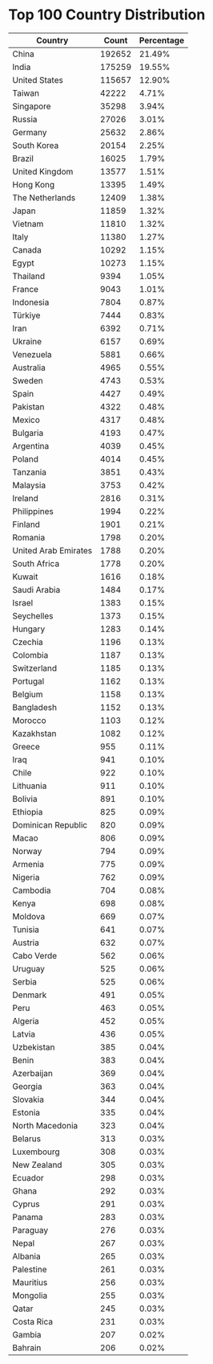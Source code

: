 # Top 100 Country Distribution
| Country | Count | Percentage |
|----|----|----|
| China | 192652 | 21.49% |
| India | 175259 | 19.55% |
| United States | 115657 | 12.90% |
| Taiwan | 42222 | 4.71% |
| Singapore | 35298 | 3.94% |
| Russia | 27026 | 3.01% |
| Germany | 25632 | 2.86% |
| South Korea | 20154 | 2.25% |
| Brazil | 16025 | 1.79% |
| United Kingdom | 13577 | 1.51% |
| Hong Kong | 13395 | 1.49% |
| The Netherlands | 12409 | 1.38% |
| Japan | 11859 | 1.32% |
| Vietnam | 11810 | 1.32% |
| Italy | 11380 | 1.27% |
| Canada | 10292 | 1.15% |
| Egypt | 10273 | 1.15% |
| Thailand | 9394 | 1.05% |
| France | 9043 | 1.01% |
| Indonesia | 7804 | 0.87% |
| Türkiye | 7444 | 0.83% |
| Iran | 6392 | 0.71% |
| Ukraine | 6157 | 0.69% |
| Venezuela | 5881 | 0.66% |
| Australia | 4965 | 0.55% |
| Sweden | 4743 | 0.53% |
| Spain | 4427 | 0.49% |
| Pakistan | 4322 | 0.48% |
| Mexico | 4317 | 0.48% |
| Bulgaria | 4193 | 0.47% |
| Argentina | 4039 | 0.45% |
| Poland | 4014 | 0.45% |
| Tanzania | 3851 | 0.43% |
| Malaysia | 3753 | 0.42% |
| Ireland | 2816 | 0.31% |
| Philippines | 1994 | 0.22% |
| Finland | 1901 | 0.21% |
| Romania | 1798 | 0.20% |
| United Arab Emirates | 1788 | 0.20% |
| South Africa | 1778 | 0.20% |
| Kuwait | 1616 | 0.18% |
| Saudi Arabia | 1484 | 0.17% |
| Israel | 1383 | 0.15% |
| Seychelles | 1373 | 0.15% |
| Hungary | 1283 | 0.14% |
| Czechia | 1196 | 0.13% |
| Colombia | 1187 | 0.13% |
| Switzerland | 1185 | 0.13% |
| Portugal | 1162 | 0.13% |
| Belgium | 1158 | 0.13% |
| Bangladesh | 1152 | 0.13% |
| Morocco | 1103 | 0.12% |
| Kazakhstan | 1082 | 0.12% |
| Greece | 955 | 0.11% |
| Iraq | 941 | 0.10% |
| Chile | 922 | 0.10% |
| Lithuania | 911 | 0.10% |
| Bolivia | 891 | 0.10% |
| Ethiopia | 825 | 0.09% |
| Dominican Republic | 820 | 0.09% |
| Macao | 806 | 0.09% |
| Norway | 794 | 0.09% |
| Armenia | 775 | 0.09% |
| Nigeria | 762 | 0.09% |
| Cambodia | 704 | 0.08% |
| Kenya | 698 | 0.08% |
| Moldova | 669 | 0.07% |
| Tunisia | 641 | 0.07% |
| Austria | 632 | 0.07% |
| Cabo Verde | 562 | 0.06% |
| Uruguay | 525 | 0.06% |
| Serbia | 525 | 0.06% |
| Denmark | 491 | 0.05% |
| Peru | 463 | 0.05% |
| Algeria | 452 | 0.05% |
| Latvia | 436 | 0.05% |
| Uzbekistan | 385 | 0.04% |
| Benin | 383 | 0.04% |
| Azerbaijan | 369 | 0.04% |
| Georgia | 363 | 0.04% |
| Slovakia | 344 | 0.04% |
| Estonia | 335 | 0.04% |
| North Macedonia | 323 | 0.04% |
| Belarus | 313 | 0.03% |
| Luxembourg | 308 | 0.03% |
| New Zealand | 305 | 0.03% |
| Ecuador | 298 | 0.03% |
| Ghana | 292 | 0.03% |
| Cyprus | 291 | 0.03% |
| Panama | 283 | 0.03% |
| Paraguay | 276 | 0.03% |
| Nepal | 267 | 0.03% |
| Albania | 265 | 0.03% |
| Palestine | 261 | 0.03% |
| Mauritius | 256 | 0.03% |
| Mongolia | 255 | 0.03% |
| Qatar | 245 | 0.03% |
| Costa Rica | 231 | 0.03% |
| Gambia | 207 | 0.02% |
| Bahrain | 206 | 0.02% |

